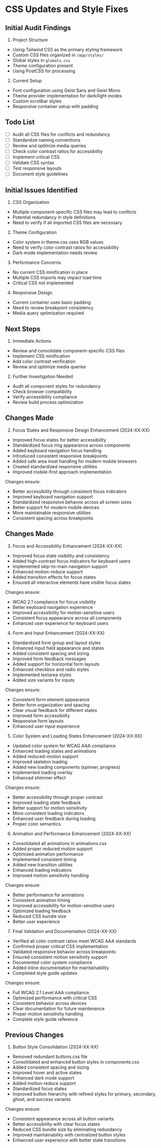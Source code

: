# CSS Updates and Style Fixes

## Initial Audit Findings

1. Project Structure
- Using Tailwind CSS as the primary styling framework
- Custom CSS files organized in `/app/styles/`
- Global styles in `globals.css`
- Theme configuration present
- Using PostCSS for processing

2. Current Setup
- Font configuration using Geist Sans and Geist Mono
- Theme provider implementation for dark/light modes
- Custom scrollbar styles
- Responsive container setup with padding

## Todo List

- [ ] Audit all CSS files for conflicts and redundancy
- [ ] Standardize naming conventions
- [ ] Review and optimize media queries
- [ ] Check color contrast ratios for accessibility
- [ ] Implement critical CSS
- [ ] Validate CSS syntax
- [ ] Test responsive layouts
- [ ] Document style guidelines

## Initial Issues Identified

1. CSS Organization
- Multiple component-specific CSS files may lead to conflicts
- Potential redundancy in style definitions
- Need to verify if all imported CSS files are necessary

2. Theme Configuration
- Color system in theme.css uses RGB values
- Need to verify color contrast ratios for accessibility
- Dark mode implementation needs review

3. Performance Concerns
- No current CSS minification in place
- Multiple CSS imports may impact load time
- Critical CSS not implemented

4. Responsive Design
- Current container uses basic padding
- Need to review breakpoint consistency
- Media query optimization required

## Next Steps

1. Immediate Actions
- Review and consolidate component-specific CSS files
- Implement CSS minification
- Add color contrast verification
- Review and optimize media queries

2. Further Investigation Needed
- Audit all component styles for redundancy
- Check browser compatibility
- Verify accessibility compliance
- Review build process optimization

## Changes Made

2. Focus States and Responsive Design Enhancement (2024-XX-XX)
- Improved focus states for better accessibility
- Standardized focus ring appearance across components
- Added keyboard navigation focus handling
- Introduced consistent responsive breakpoints
- Added safe area inset handling for modern mobile browsers
- Created standardized responsive utilities
- Improved mobile-first approach implementation

Changes ensure:
- Better accessibility through consistent focus indicators
- Improved keyboard navigation support
- Standardized responsive behavior across all screen sizes
- Better support for modern mobile devices
- More maintainable responsive utilities
- Consistent spacing across breakpoints

## Changes Made

3. Focus and Accessibility Enhancement (2024-XX-XX)
- Improved focus state visibility and consistency
- Added high-contrast focus indicators for keyboard users
- Implemented skip-to-main navigation support
- Enhanced motion-reduce support
- Added transition effects for focus states
- Ensured all interactive elements have visible focus states

Changes ensure:
- WCAG 2.1 compliance for focus visibility
- Better keyboard navigation experience
- Improved accessibility for motion-sensitive users
- Consistent focus appearance across all components
- Enhanced user experience for keyboard users

4. Form and Input Enhancement (2024-XX-XX)
- Standardized form group and layout styles
- Enhanced input field appearance and states
- Added consistent spacing and sizing
- Improved form feedback messages
- Added support for horizontal form layouts
- Enhanced checkbox and radio styles
- Implemented textarea styles
- Added size variants for inputs

Changes ensure:
- Consistent form element appearance
- Better form organization and spacing
- Clear visual feedback for different states
- Improved form accessibility
- Responsive form layouts
- Enhanced user input experience

5. Color System and Loading States Enhancement (2024-XX-XX)
- Updated color system for WCAG AAA compliance
- Enhanced loading states and animations
- Added reduced-motion support
- Improved skeleton loading
- Added new loading components (spinner, progress)
- Implemented loading overlay
- Enhanced shimmer effect

Changes ensure:
- Better accessibility through proper contrast
- Improved loading state feedback
- Better support for motion sensitivity
- More consistent loading indicators
- Enhanced user feedback during loading
- Proper color semantics

6. Animation and Performance Enhancement (2024-XX-XX)
- Consolidated all animations in animations.css
- Added proper reduced motion support
- Optimized animation performance
- Implemented consistent timing
- Added new transition utilities
- Enhanced loading indicators
- Improved motion sensitivity handling

Changes ensure:
- Better performance for animations
- Consistent animation timing
- Improved accessibility for motion-sensitive users
- Optimized loading feedback
- Reduced CSS bundle size
- Better user experience

7. Final Validation and Documentation (2024-XX-XX)
- Verified all color contrast ratios meet WCAG AAA standards
- Confirmed proper critical CSS implementation
- Validated responsive behavior across breakpoints
- Ensured consistent motion sensitivity support
- Documented color system compliance
- Added inline documentation for maintainability
- Completed style guide updates

Changes ensure:
- Full WCAG 2.1 Level AAA compliance
- Optimized performance with critical CSS
- Consistent behavior across devices
- Clear documentation for future maintenance
- Proper motion sensitivity handling
- Complete style guide reference

## Previous Changes

1. Button Style Consolidation (2024-XX-XX)
- Removed redundant buttons.css file
- Consolidated and enhanced button styles in components.css
- Added consistent spacing and sizing
- Improved hover and active states
- Enhanced dark mode support
- Added motion-reduce support
- Standardized focus states
- Improved button hierarchy with refined styles for primary, secondary, ghost, and success variants

Changes ensure:
- Consistent appearance across all button variants
- Better accessibility with clear focus states
- Reduced CSS bundle size by eliminating redundancy
- Improved maintainability with centralized button styles
- Enhanced user experience with better state transitions